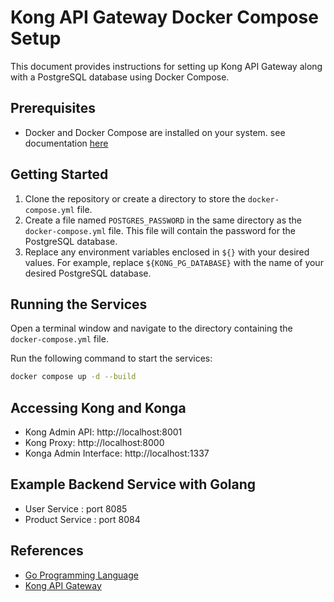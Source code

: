 # Kong API Gateway Docker Compose Setup

This document provides instructions for setting up Kong API Gateway along with a PostgreSQL database using Docker Compose.

## Prerequisites

- Docker and Docker Compose are installed on your system. see documentation [here](https://docs.docker.com/compose/install/)

## Getting Started

1. Clone the repository or create a directory to store the `docker-compose.yml` file.
2. Create a file named `POSTGRES_PASSWORD` in the same directory as the `docker-compose.yml` file. This file will contain the password for the PostgreSQL database.
3. Replace any environment variables enclosed in `${}` with your desired values. For example, replace `${KONG_PG_DATABASE}` with the name of your desired PostgreSQL database.

## Running the Services

Open a terminal window and navigate to the directory containing the `docker-compose.yml` file.

Run the following command to start the services:

```bash
docker compose up -d --build
```

## Accessing Kong and Konga

- Kong Admin API: http://localhost:8001
- Kong Proxy: http://localhost:8000
- Konga Admin Interface: http://localhost:1337

## Example Backend Service with Golang

- User Service : port 8085
- Product Service : port 8084

## References

- [Go Programming Language](https://golang.org/)
- [Kong API Gateway ](https://docs.konghq.com/)
